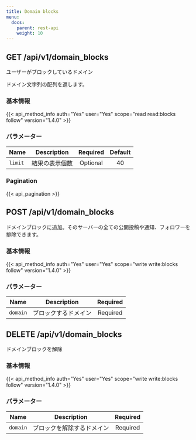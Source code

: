 ```yaml
---
title: Domain blocks
menu:
  docs:
    parent: rest-api
    weight: 10
---
```


## GET /api/v1/domain_blocks

ユーザーがブロックしているドメイン

ドメイン文字列の配列を返します。

### 基本情報

{{< api_method_info auth="Yes" user="Yes" scope="read read:blocks follow" version="1.4.0" >}}

### パラメーター

|Name|Description|Required|Default|
|----|-----------|:------:|:-----:|
| `limit` | 結果の表示個数 | Optional | 40 |

### Pagination

{{< api_pagination >}}

## POST /api/v1/domain_blocks

ドメインブロックに追加。そのサーバーの全ての公開投稿や通知、フォロワーを排除できます。

### 基本情報

{{< api_method_info auth="Yes" user="Yes" scope="write write:blocks follow" version="1.4.0" >}}

### パラメーター

|Name|Description|Required|
|----|-----------|:------:|
| `domain` | ブロックするドメイン | Required |

## DELETE /api/v1/domain_blocks

ドメインブロックを解除

### 基本情報

{{< api_method_info auth="Yes" user="Yes" scope="write write:blocks follow" version="1.4.0" >}}

### パラメーター

|Name|Description|Required|
|----|-----------|:------:|
| `domain` | ブロックを解除するドメイン | Required |
